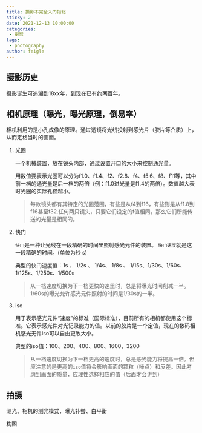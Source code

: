 ```yaml
---
title: 摄影不完全入门指北
sticky: 2
date: 2021-12-13 10:00:00
categories:
 - 摄影
tags:
 - photography
author: feigle
---
```



## 摄影历史

摄影诞生可追溯到18xx年，到现在已有约两百年。

## 相机原理（曝光，曝光原理，倒易率）

相机利用的是小孔成像的原理。通过透镜将光线投射到感光片（胶片等介质）上，从而定格当时的画面。

1. 光圈

   一个机械装置，放在镜头内部，通过设置开口的大小来控制通光量。

   用数值要表示光圈可以分为f1.0、f1.4、f2、f2.8、f4、f5.6、f8、f11等，其中前一档的通光量是后一档的两倍（例：f1.0进光量是f1.4的两倍）。数值越大表时光圈的实际孔径越小。

   > 每款镜头都有其特定的光圈范围，有些是从f4到f16，有些则是从f1.8到f16甚至f32.任何两只镜头，只要它们设定的f值相同，那么它们所能传送的光量是相同的。

2. 快门

   `快门`是一种让光线在一段精确的时间里照射感光元件的装置。
   `快门速度`就是这一段精确的时间。(单位为秒 s)

   典型的快门速度值：1s 、 1/2s 、 1/4s、 1/8s 、 1/15s、1/30s、1/60s、1/125s、1/250s、1/500s

   > 从一档速度切换为下一档更快的速里时，总是将曝光时间削减一半。1/60s的曝光允许感光元件照射的时间是1/30s的一半。

3. iso

   用于表示感光元件“速度”的标准（国际标准），目前所有的相机都使用这个标准。它表示感光件对光记录能力的值。以前的胶片是一个定值，现在的数码相机感光无件iso可以自由更改大小。
   
   典型的iso值：100、200、400、800、1600、3200
   
   > 从一档速度切换为下一档更高的速度时，总是感光能力将提高一倍。但应注意的是更高的`iso`值将会影响画面的颗粒（噪点）和反差。因此考虑到画面的质量，应理性选择相应的值（后面才会讲到）

## 拍摄

测光、相机的测光模式，曝光补尝、白平衡

构图

